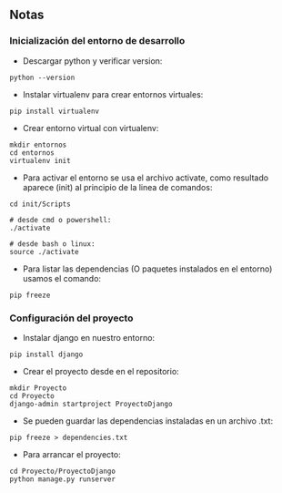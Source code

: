 ## Notas

### Inicialización del entorno de desarrollo

- Descargar python y verificar version:

```
python --version
```

- Instalar virtualenv para crear entornos virtuales:

```
pip install virtualenv
```

- Crear entorno virtual con virtualenv:

```
mkdir entornos
cd entornos
virtualenv init
```

- Para activar el entorno se usa el archivo activate, como resultado aparece (init) al principio de la linea de comandos:

```
cd init/Scripts

# desde cmd o powershell:
./activate

# desde bash o linux:
source ./activate
```

- Para listar las dependencias (O paquetes instalados en el entorno) usamos el comando:

```
pip freeze
```

### Configuración del proyecto

- Instalar django en nuestro entorno:

```
pip install django
```

- Crear el proyecto desde en el repositorio:

```
mkdir Proyecto
cd Proyecto
django-admin startproject ProyectoDjango
```

- Se pueden guardar las dependencias instaladas en un archivo .txt:

```
pip freeze > dependencies.txt
```

- Para arrancar el proyecto:

```
cd Proyecto/ProyectoDjango
python manage.py runserver
```
